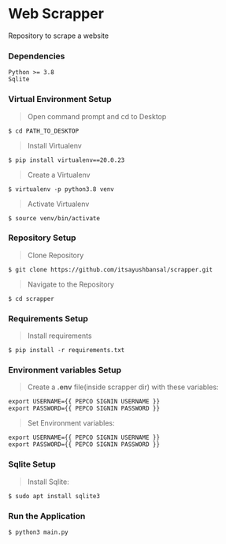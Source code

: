 # **Web Scrapper**

Repository to scrape a website

### **Dependencies**
```
Python >= 3.8
Sqlite
```

### **Virtual Environment Setup**
>Open command prompt and cd to Desktop
```
$ cd PATH_TO_DESKTOP
```

>Install Virtualenv
```
$ pip install virtualenv==20.0.23
```

>Create a Virtualenv
```
$ virtualenv -p python3.8 venv
```

>Activate Virtualenv
```
$ source venv/bin/activate
```

### **Repository Setup**
>Clone Repository
```
$ git clone https://github.com/itsayushbansal/scrapper.git
```
>Navigate to the Repository
```
$ cd scrapper
```

### **Requirements Setup**
>Install requirements
```
$ pip install -r requirements.txt
```

### **Environment variables Setup**
>Create a **.env** file(inside scrapper dir) with these variables:
```
export USERNAME={{ PEPCO SIGNIN USERNAME }}
export PASSWORD={{ PEPCO SIGNIN PASSWORD }}
```

>Set Environment variables:
```
export USERNAME={{ PEPCO SIGNIN USERNAME }}
export PASSWORD={{ PEPCO SIGNIN PASSWORD }}
```

### **Sqlite Setup**
>Install Sqlite:
```
$ sudo apt install sqlite3
```

### **Run the Application**
```
$ python3 main.py
```

